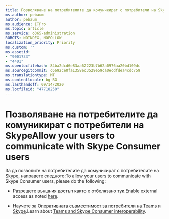 ```yaml
---
title: Позволяване на потребителите да комуникират с потребители на Skype
ms.author: pebaum
author: pebaum
ms.audience: ITPro
ms.topic: article
ms.service: o365-administration
ROBOTS: NOINDEX, NOFOLLOW
localization_priority: Priority
ms.custom: ''
ms.assetid:
- "9001733"
- "4401"
ms.openlocfilehash: 84ba2dcd6e83aa62223b7b62a0976aa20bd109dc
ms.sourcegitcommit: c6692ce0fa1358ec3529e59ca0ecdfdea4cdc759
ms.translationtype: MT
ms.contentlocale: bg-BG
ms.lasthandoff: 09/14/2020
ms.locfileid: "47718250"
---
```

# <a name="allow-your-users-to-communicate-with-skype-consumer-users"></a><span data-ttu-id="da13d-102">Позволяване на потребителите да комуникират с потребители на Skype</span><span class="sxs-lookup"><span data-stu-id="da13d-102">Allow your users to communicate with Skype Consumer users</span></span>

<span data-ttu-id="da13d-103">За да позволите на потребителите да комуникират с потребителите на Skype, направете следното:</span><span class="sxs-lookup"><span data-stu-id="da13d-103">To allow your users to communicate with Skype Consumer users, please do the following:</span></span>

- <span data-ttu-id="da13d-104">Разрешете външния достъп както е отбелязано [тук](https://docs.microsoft.com/microsoftteams/manage-external-access#allow-or-block-domains).</span><span class="sxs-lookup"><span data-stu-id="da13d-104">Enable external access as noted [here](https://docs.microsoft.com/microsoftteams/manage-external-access#allow-or-block-domains).</span></span>

- <span data-ttu-id="da13d-105">Научете за [Оперативната съвместимост за потребители на Teams и Skype](https://docs.microsoft.com/microsoftteams/teams-skype-interop).</span><span class="sxs-lookup"><span data-stu-id="da13d-105">Learn about [Teams and Skype Consumer interoperability](https://docs.microsoft.com/microsoftteams/teams-skype-interop).</span></span>

